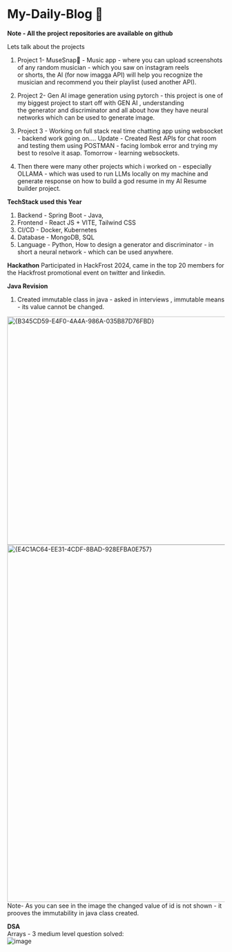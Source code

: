 # My-Daily-Blog 🚀
**Note - All the project repositories are available on github**

Lets talk about the projects <br>
1. Project 1- MuseSnap🎼 - Music app - where you can upload screenshots of any random musician - which you saw on instagram reels<br> or shorts,
   the AI (for now imagga API) will help you recognize the musician and recommend you their playlist (used another API).
2. Project 2- Gen AI image generation using pytorch - this project is one of my biggest project to start off with GEN AI , understanding<br>
   the generator and discriminator and all about how they have neural networks which can be used to generate image.
3. Project 3 - Working on full stack real time chatting app using websocket - backend work going on....
   Update -  Created Rest APIs for chat room and testing them using POSTMAN - facing lombok error and trying my best to resolve it asap.
   Tomorrow - learning websockets.

5. Then there were many other projects which i worked on - especially OLLAMA - which was used to run LLMs locally on my machine and <br>
   generate response on how to build a god resume in my AI Resume builder project.


**TechStack used this Year** 
1. Backend - Spring Boot - Java,
2. Frontend - React JS + VITE, Tailwind CSS
3. CI/CD - Docker, Kubernetes
4. Database - MongoDB, SQL
5. Language - Python, How to design a generator and discriminator - in short a neural network - which can be used anywhere.

**Hackathon**
Participated in HackFrost 2024, came in the top 20 members for the Hackfrost promotional event on twitter and linkedin.


**Java Revision**
1. Created immutable class in java - asked in interviews , immutable means - its value cannot be changed.
<img width="528" alt="{B345CD59-E4F0-4A4A-986A-035B87D76FBD}" src="https://github.com/user-attachments/assets/8b32f8ea-e12b-49dd-a706-01df577b4e85" />
<img width="827" alt="{E4C1AC64-EE31-4CDF-8BAD-928EFBA0E757}" src="https://github.com/user-attachments/assets/28280def-d2d3-40db-9bcb-6b7ad70b4ef6" /> <br>
Note- As you can see in the image the changed value of id is not shown - it prooves the immutability in java class created.

**DSA** <br>
Arrays - 3 medium level question solved:<br>
![image](https://github.com/user-attachments/assets/929d31eb-3162-47ed-8605-2c7f4a01e474)



